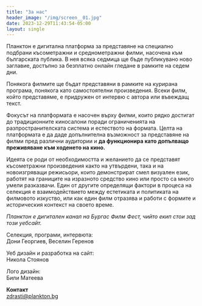 ```yaml
---
title: "За нас"
header_image: "/img/screen__01.jpg"
date: 2023-12-29T11:43:54-05:00
layout: single
---
```

Планктон е дигитална платформа за представяне на специално подбрани късометражни и среднометражни филми, насочена към българската публика. В нея всяка седмица ще бъде публикувано ново заглавие, достъпно за безплатно онлайн гледане в рамките на седем дни.

Понякога филмите ще бъдат представяни в рамките на курирана програма, понякога като самостоятелни произведения. Всеки филм, който представяме, е придружен от интервю с автора или въвеждащ текст.

Фокусът на платформата е насочен върху филми, които рядко достигат до традиционните киносалони поради ограниченията на разпространителската система и естеството на формата. Целта на платформата е да даде допълнителна възможност за представяне на филми пред различни аудитории и **да функционира като допълващо преживяване към ходенето на кино.**

Идеята се роди от необходимостта и желанието да се представят късометражни произведения както на утвърдени, така и на новоизгряващи режисьори, които демонстрират смел визуален език, работят на границите на изразното средство кино или просто са много умели разказвачи. Един от другите определящи фактори в процеса на селекция е взаимодействието между естетиката и политиката на филмовото изкуство, или как един филм отразява и работи с формите и историческия контекст на своето време.

_Планктон е дигитален канал на Бургас Филм Фест, чийто екип стои зад този уебсайт._

Селекция, програми, интервюта: 
<br/>
Дони Георгиев, Веселин Геренов

Уеб дизайн и разработка на сайт:
<br/>
Никола Стоянов

Лого дизайн: 
<br/>
Били Матеева

**Контакт**
<br/>
<a href="mailto:zdrasti@plankton.bg">zdrasti@plankton.bg</a>
